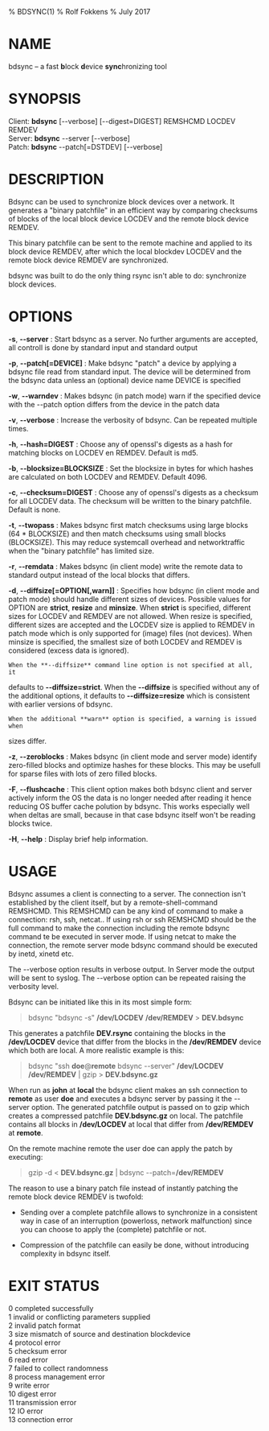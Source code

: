 % BDSYNC(1)
% Rolf Fokkens
% July 2017

# NAME

bdsync – a fast **b**lock **d**evice **sync**hronizing tool

# SYNOPSIS

Client: **bdsync** [--verbose] [--digest=DIGEST] REMSHCMD LOCDEV REMDEV  
Server: **bdsync** --server [--verbose]  
Patch: **bdsync** --patch[=DSTDEV] [--verbose]  

# DESCRIPTION
Bdsync can be used to synchronize block devices over a network. It generates a
"binary patchfile" in an efficient way by comparing checksums of blocks of the
local block device LOCDEV and the remote block device REMDEV.

This binary patchfile can be sent to the remote machine and applied to its
block device REMDEV, after which the local blockdev LOCDEV and the remote block
device REMDEV are synchronized.

bdsync was built to do the only thing rsync isn't able to do: synchronize block
devices.

# OPTIONS

**-s**, **--server**
:   Start bdsync as a server. No further arguments are accepted, all controll
is done by standard input and standard output

**-p**, **--patch[=DEVICE]**
:   Make bdsync "patch" a device by applying a bdsync file read from standard
input. The device will be determined from the bdsync data unless an (optional)
device name DEVICE is specified

**-w**, **--warndev**
:   Makes bdsync (in patch mode) warn if the specified device with the --patch
option differs from the device in the patch data

**-v**, **--verbose**
:   Increase the verbosity of bdsync. Can be repeated multiple times.

**-h**, **--hash=DIGEST**
:   Choose any of openssl's digests as a hash for matching blocks on LOCDEV en
REMDEV. Default is md5.

**-b**, **--blocksize=BLOCKSIZE**
:   Set the blocksize in bytes for which hashes are calculated on both LOCDEV
and REMDEV. Default 4096.

**-c**, **--checksum=DIGEST**
:   Choose any of openssl's digests as a checksum for all LOCDEV data. The
checksum will be written to the binary patchfile. Default is none.

**-t**, **--twopass**
:   Makes bdsync first match checksums using large blocks (64 * BLOCKSIZE) and
then match checksums using small blocks (BLOCKSIZE). This may reduce systemcall
overhead and networktraffic when the "binary patchfile" has limited size.

**-r**, **--remdata**
:   Makes bdsync (in client mode) write the remote data to standard output
instead of the local blocks that differs.

**-d**, **--diffsize[=OPTION[,warn]]**
:   Specifies how bdsync (in client mode and patch mode) should handle
different sizes of devices. Possible values for OPTION are **strict**,
**resize** and **minsize**. When **strict** is specified, different sizes for
LOCDEV and REMDEV are not allowed. When resize is specified, different sizes
are accepted and the LOCDEV size is applied to REMDEV in patch mode which is
only supported for (image) files (not devices). When minsize is specified, the
smallest size of both LOCDEV and REMDEV is considered (excess data is ignored).

    When the **--diffsize** command line option is not specified at all, it
defaults to **--diffsize=strict**. When the **--diffsize** is specified
without any of the additional options, it defaults to **--diffsize=resize**
which is consistent with earlier versions of bdsync.

    When the additional **warn** option is specified, a warning is issued when
sizes differ.

**-z**, **--zeroblocks**
:   Makes bdsync (in client mode and server mode) identify zero-filled blocks
and optimize hashes for these blocks. This may be usefull for sparse files with
lots of zero filled blocks.

**-F**, **--flushcache**
:   This client option makes both bdsync client and server actively inform the
OS the data is no longer needed after reading it hence reducing OS buffer cache
polution by bdsync. This works especially well when deltas are small, because
in that case bdsync itself won't be reading blocks twice.

**-H**, **--help**
:   Display brief help information.

# USAGE
Bdsync assumes a client is connecting to a server. The connection isn't
established by the client itself, but by a remote-shell-command REMSHCMD. This
REMSHCMD can be any kind of command to make a connection: rsh, ssh, netcat..
If using rsh or ssh REMSHCMD should be the full command to make the connection
including the remote bdsync command te be executed in server mode. If using
netcat to make the connection, the remote server mode bdsync command should be
executed by inetd, xinetd etc.

The --verbose option results in verbose output. In Server mode the output will
be sent to syslog. The --verbose option can be repeated raising the verbosity
level.

Bdsync can be initiated like this in its most simple form:

> bdsync "bdsync -s" **/dev/LOCDEV** **/dev/REMDEV** > **DEV.bdsync**

This generates a patchfile **DEV.rsync** containing the blocks in the
**/dev/LOCDEV** device that differ from the blocks in the **/dev/REMDEV**
device which both are local. A more realistic example is this:

> bdsync "ssh **doe**\@**remote** bdsync --server" **/dev/LOCDEV**
**/dev/REMDEV** | gzip > **DEV.bdsync.gz**

When run as **john** at **local** the bdsync client makes an ssh connection to
**remote** as user **doe** and executes a bdsync server by passing it the
--server option. The generated patchfile output is passed on to gzip which
creates a compressed patchfile **DEV.bdsync.gz** on local. The patchfile
contains all blocks in **/dev/LOCDEV** at local that differ from
**/dev/REMDEV** at **remote**.

On the remote machine remote the user doe can apply the patch by executing:

> gzip -d < **DEV.bdsync.gz** | bdsync --patch=**/dev/REMDEV**

The reason to use a binary patch file instead of instantly patching the remote
block device REMDEV is twofold:

* Sending over a complete patchfile allows to synchronize in a consistent way
in case of an interruption (powerloss, network malfunction) since you can
choose to apply the (complete) patchfile or not.

* Compression of the patchfile can easily be done, without introducing
complexity in bdsync itself.

# EXIT STATUS
0 completed successfully  
1 invalid or conflicting parameters supplied  
2 invalid patch format  
3 size mismatch of source and destination blockdevice  
4 protocol error  
5 checksum error  
6 read error  
7 failed to collect randomness  
8 process management error  
9 write error  
10 digest error  
11 transmission error  
12 IO error  
13 connection error  

